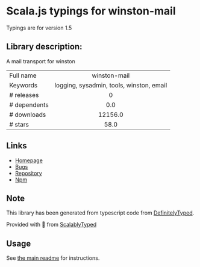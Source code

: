 
# Scala.js typings for winston-mail

Typings are for version 1.5

## Library description:
A mail transport for winston

|                    |                 |
| ------------------ | :-------------: |
| Full name          | winston-mail |
| Keywords           | logging, sysadmin, tools, winston, email |
| # releases         | 0 |
| # dependents       | 0.0 |
| # downloads        | 12156.0 |
| # stars            | 58.0 |

## Links
- [Homepage](https://github.com/wavded/winston-mail#readme)
- [Bugs](https://github.com/wavded/winston-mail/issues)
- [Repository](https://github.com/wavded/winston-mail)
- [Npm](https://www.npmjs.com/package/winston-mail)
    


## Note
This library has been generated from typescript code from [DefinitelyTyped](https://definitelytyped.org).

Provided with :purple_heart: from [ScalablyTyped](https://github.com/oyvindberg/ScalablyTyped)

## Usage
See [the main readme](../../readme.md) for instructions.


